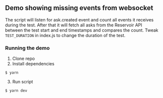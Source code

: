 ## Demo showing missing events from websocket
The script will listen for ask.created event and count all events it receives during the test. After that it will fetch all asks from the Reservoir API between the test start and end timestamps and compares the count.
Tweak `TEST_DURATION` in index.js to change the duration of the test.

### Running the demo

1. Clone repo
2. Install dependencies
```
$ yarn
```
3. Run script
```
$ yarn dev
```


 
